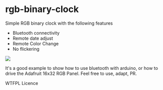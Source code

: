 # rgb-binary-clock

Simple RGB binary clock with the following features
- Bluetooth connectivity
- Remote date adjust
- Remote Color Change
- No flickering


[![](http://img.youtube.com/vi/64KwkELS-mY/0.jpg)](http://www.youtube.com/watch?v=64KwkELS-mY "")


It's a good example to show how to use bluetooth with arduino, or how to drive the Adafruit 16x32 RGB Panel.
Feel free to use, adapt, PR.

WTFPL Licence
